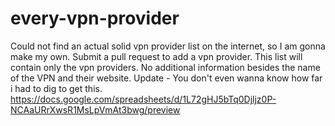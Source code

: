 # every-vpn-provider
Could not find an actual solid vpn provider list on the internet, so I am gonna make my own.
Submit a pull request to add a vpn provider.
This list will contain only the vpn providers. No additional information besides the name of the VPN and their website.
Update - 
You don't even wanna know how far i had to dig to get this.
https://docs.google.com/spreadsheets/d/1L72gHJ5bTq0Djljz0P-NCAaURrXwsR1MsLpVmAt3bwg/preview
